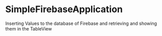 # SimpleFirebaseApplication
Inserting Values to the database of Firebase and retrieving and showing them in the TableView
